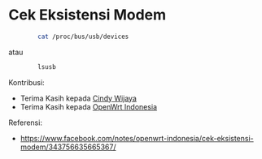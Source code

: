 # Cek Eksistensi Modem

```bash
		cat /proc/bus/usb/devices
```
atau
```bash
		lsusb
```

Kontribusi:
- Terima Kasih kepada [Cindy Wijaya](http://www.facebook.com/openwrtindonesia)
- Terima Kasih kepada [OpenWrt Indonesia](http://www.facebook.com/groups/openwrt)

Referensi:
- https://www.facebook.com/notes/openwrt-indonesia/cek-eksistensi-modem/343756635665367/
